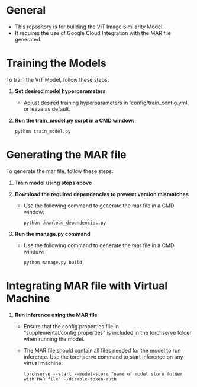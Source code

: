 # General

- This repository is for building the ViT Image Similarity Model.
- It requires the use of Google Cloud Integration with the MAR file generated.


# Training the Models

To train the ViT Model, follow these steps:

1. **Set desired model hyperparameters**

   - Adjust desired training hyperparameters in 'config/train_config.yml', or leave as default.

2. **Run the train_model.py scrpt in a CMD window:**

     ```
     python train_model.py
     ```

# Generating the MAR file

To generate the mar file, follow these steps:

1. **Train model using steps above**

2. **Download the required dependencies to prevent version mismatches**
   - Use the following command to generate the mar file in a CMD window:
     ```
     python download_dependencies.py
     ```

3. **Run the manage.py command**

   - Use the following command to generate the mar file in a CMD window:
     ```
     python manage.py build
     ```

# Integrating MAR file with Virtual Machine

1. **Run inference using the MAR file**

   - Ensure that the config.properties file in "supplemental/config.properties" is included in the torchserve folder when running the model.

   - The MAR file should contain all files needed for the model to run inference. Use the torchserve command to start inference on any virtual machine:
     ```
     torchserve --start --model-store "name of model store folder with MAR file" --disable-token-auth
     ```
